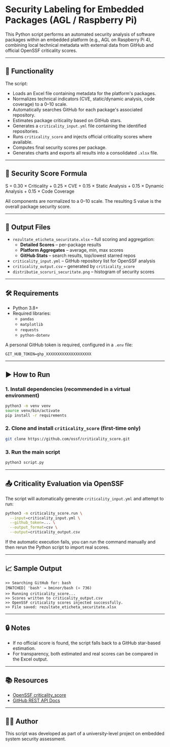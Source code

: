# Security Labeling for Embedded Packages (AGL / Raspberry Pi)

This Python script performs an automated security analysis of software packages within an embedded platform (e.g., AGL on Raspberry Pi 4), combining local technical metadata with external data from GitHub and official OpenSSF criticality scores.

---

## 📌 Functionality

The script:

- Loads an Excel file containing metadata for the platform's packages.
- Normalizes technical indicators (CVE, static/dynamic analysis, code coverage) to a 0–10 scale.
- Automatically searches GitHub for each package's associated repository.
- Estimates package criticality based on GitHub stars.
- Generates a `criticality_input.yml` file containing the identified repositories.
- Runs `criticality_score` and injects official criticality scores where available.
- Computes final security scores per package.
- Generates charts and exports all results into a consolidated `.xlsx` file.

---

## 🧮 Security Score Formula

S = 0.30 × Criticality + 0.25 × CVE + 0.15 × Static Analysis + 0.15 × Dynamic Analysis + 0.15 × Code Coverage

All components are normalized to a 0–10 scale. The resulting S value is the overall package security score.

---

## 📁 Output Files

- `rezultate_eticheta_securitate.xlsx` – full scoring and aggregation:
  - **Detailed Scores** – per-package results
  - **Platform Aggregates** – average, min, max scores
  - **GitHub Stats** – search results, top/lowest starred repos
- `criticality_input.yml` – GitHub repository list for OpenSSF analysis
- `criticality_output.csv` – generated by `criticality_score`
- `distributie_scoruri_securitate.png` – histogram of security scores

---

## 🛠️ Requirements

- Python 3.8+
- Required libraries:
  - `pandas`
  - `matplotlib`
  - `requests`
  - `python-dotenv`

A personal GitHub token is required, configured in a `.env` file:

```
GIT_HUB_TOKEN=ghp_XXXXXXXXXXXXXXXXXXXX
```

---

## ▶️ How to Run

### 1. Install dependencies (recommended in a virtual environment)

```bash
python3 -m venv venv
source venv/bin/activate
pip install -r requirements
```

### 2. Clone and install `criticality_score` (first-time only)

```bash
git clone https://github.com/ossf/criticality_score.git
```

### 3. Run the main script

```bash
python3 script.py
```

---

## 📤 Criticality Evaluation via OpenSSF

The script will automatically generate `criticality_input.yml` and attempt to run:

```bash
python3 -m criticality_score.run \
  --input=criticality_input.yml \
  --github_token=... \
  --output_format=csv \
  --output=criticality_output.csv
```

If the automatic execution fails, you can run the command manually and then rerun the Python script to import real scores.

---

## 📈 Sample Output

```text
>> Searching GitHub for: bash
[MATCHED] 'bash' → bminor/bash (⭐ 736)
>> Running criticality_score...
>> Scores written to criticality_output.csv
>> OpenSSF criticality scores injected successfully.
>> File saved: rezultate_eticheta_securitate.xlsx
```

---

## 🔒 Notes

- If no official score is found, the script falls back to a GitHub star-based estimation.
- For transparency, both estimated and real scores can be compared in the Excel output.

---

## 📚 Resources

- [OpenSSF criticality_score](https://github.com/ossf/criticality_score)
- [GitHub REST API Docs](https://docs.github.com/en/rest)

---

## 🧑‍💻 Author

This script was developed as part of a university-level project on embedded system security assessment.